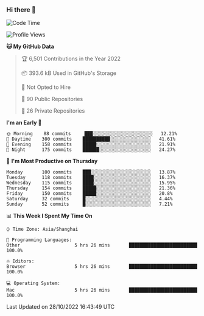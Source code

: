 ### Hi there 👋

<!--
**qbosen/qbosen** is a ✨ _special_ ✨ repository because its `README.md` (this file) appears on your GitHub profile.

Here are some ideas to get you started:

- 🔭 I’m currently working on ...
- 🌱 I’m currently learning ...
- 👯 I’m looking to collaborate on ...
- 🤔 I’m looking for help with ...
- 💬 Ask me about ...
- 📫 How to reach me: ...
- 😄 Pronouns: ...
- ⚡ Fun fact: ...
-->

<!--START_SECTION:waka-->
![Code Time](http://img.shields.io/badge/Code%20Time-1%2C058%20hrs%2042%20mins-blue)

![Profile Views](http://img.shields.io/badge/Profile%20Views-2-blue)

**🐱 My GitHub Data** 

> 🏆 6,501 Contributions in the Year 2022
 > 
> 📦 393.6 kB Used in GitHub's Storage 
 > 
> 🚫 Not Opted to Hire
 > 
> 📜 90 Public Repositories 
 > 
> 🔑 26 Private Repositories  
 > 
**I'm an Early 🐤** 

```text
🌞 Morning    88 commits     ███░░░░░░░░░░░░░░░░░░░░░░   12.21% 
🌆 Daytime    300 commits    ██████████░░░░░░░░░░░░░░░   41.61% 
🌃 Evening    158 commits    █████░░░░░░░░░░░░░░░░░░░░   21.91% 
🌙 Night      175 commits    ██████░░░░░░░░░░░░░░░░░░░   24.27%

```
📅 **I'm Most Productive on Thursday** 

```text
Monday       100 commits    ███░░░░░░░░░░░░░░░░░░░░░░   13.87% 
Tuesday      118 commits    ████░░░░░░░░░░░░░░░░░░░░░   16.37% 
Wednesday    115 commits    ████░░░░░░░░░░░░░░░░░░░░░   15.95% 
Thursday     154 commits    █████░░░░░░░░░░░░░░░░░░░░   21.36% 
Friday       150 commits    █████░░░░░░░░░░░░░░░░░░░░   20.8% 
Saturday     32 commits     █░░░░░░░░░░░░░░░░░░░░░░░░   4.44% 
Sunday       52 commits     █░░░░░░░░░░░░░░░░░░░░░░░░   7.21%

```


📊 **This Week I Spent My Time On** 

```text
⌚︎ Time Zone: Asia/Shanghai

💬 Programming Languages: 
Other                    5 hrs 26 mins       █████████████████████████   100.0%

🔥 Editors: 
Browser                  5 hrs 26 mins       █████████████████████████   100.0%

💻 Operating System: 
Mac                      5 hrs 26 mins       █████████████████████████   100.0%

```


 Last Updated on 28/10/2022 16:43:49 UTC
<!--END_SECTION:waka-->
